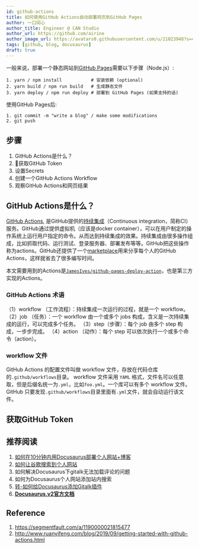 ```yaml
---
id: github-actions
title: 如何使用GitHub Actions自动部署网页到GitHub Pages
author: 一口闰心
author_title: Engineer @ CAN Studio
author_url: https://github.com/airine
author_image_url: https://avatars0.githubusercontent.com/u/21023948?s=400&u=e58fbc5dd11690f1bfa846950fd988017a24de81&v=4
tags: [github, blog, docusaurus]
draft: true
---
```


一般来说，部署一个静态网站到[GitHub Pages]()需要以下步骤（Node.js）:
```shell
1. yarn / npm install           # 安装依赖 (optional)
2. yarn build / npm run build   # 生成静态文件
3. yarn deploy / npm run deploy # 部署到 GitHub Pages (如果支持的话)
```
使用GitHub Pages后:
```shell
1. git commit -m "write a blog" / make some modifications
2. git push
```

<!--truncate-->

## 步骤

1. GitHub Actions是什么？
2. 获取GitHub Token
3. 设置Secrets
4. 创建一个GitHub Actions Workflow
5. 观察GitHub Actions和网页结果

## GitHub Actions是什么？

[GitHub Actions](https://github.com/features/actions), 是GitHub提供的[持续集成](http://www.ruanyifeng.com/blog/2015/09/continuous-integration.html)（Continuous integration，简称CI）服务。GitHub通过提供虚拟机（应该是docker container），可以在用户制定的操作系统上运行用户指定的命令。从而达到持续集成的效果。持续集成由很多操作组成，比如抓取代码、运行测试、登录服务器、部署发布等等。GitHub把这些操作称为actions。GitHub还提供了一个[marketplace](https://github.com/marketplace)用来分享每个人的GitHub Actions，这样就省去了很多编写时间。

本文需要用到的Actions是[`JamesIves/github-pages-deploy-action`](https://github.com/JamesIves/github-pages-deploy-action)，也是第三方实现的Actions。

### GitHub Actions 术语

（1）workflow （工作流程）：持续集成一次运行的过程，就是一个 workflow。
（2）job （任务）：一个 workflow 由一个或多个 jobs 构成，含义是一次持续集成的运行，可以完成多个任务。
（3）step（步骤）：每个 job 由多个 step 构成，一步步完成。
（4）action （动作）：每个 step 可以依次执行一个或多个命令（action）。

### workflow 文件

GitHub Actions 的配置文件叫做 workflow 文件，存放在代码仓库的`.github/workflows`目录。
workflow 文件采用 `YAML` 格式，文件名可以任意取，但是后缀名统一为`.yml`，比如`foo.yml`。一个库可以有多个 workflow 文件。GitHub 只要发现`.github/workflows`目录里面有`.yml`文件，就会自动运行该文件。

## 获取GitHub Token

## 推荐阅读

1. [如何在10分钟内用Docusaurus部署个人网站+博客](/blog/home-page)
2. [如何让谷歌搜索到个人网站](/blog/google-search)
3. 如何解决Docusaurus下gitalk无法加载评论的问题
4. 如何为Docusaurus个人网站添加站内搜索
5. [转-如何给Docusaurus添加Gitalk插件](/blog/gitalk)
6. [**Docusaurus.v2官方文档**](https://v2.docusaurus.io/)

## Reference

1. https://segmentfault.com/a/1190000021815477
2. http://www.ruanyifeng.com/blog/2019/09/getting-started-with-github-actions.html